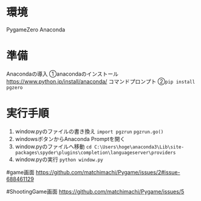 # 環境
PygameZero
Anaconda
# 準備
Anacondaの導入
①anacondaのインストール
https://www.python.jp/install/anaconda/
コマンドプロンプト
②`pip install pgzero`
# 実行手順
1. window.pyのファイルの書き換え
`import pgzrun`
`pgzrun.go()`
2. windowsボタンからAnaconda Promptを開く
3. window.pyのファイルへ移動
 `cd C:\Users\hoge\anaconda3\Lib\site-packages\spyder\plugins\completion\languageserver\providers`
4. window.pyの実行
`python window.py`

#game画面
https://github.com/matchimachi/Pygame/issues/2#issue-688461129

#ShootingGame画面
https://github.com/matchimachi/Pygame/issues/5
